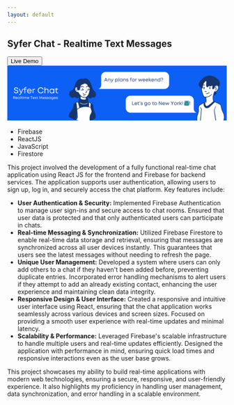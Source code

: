 ```yaml
---
layout: default
---
```


[<i class="fa-solid fa-arrow-left"></i>](/) 
<div class="post_header">
<h2 class="post_title">Syfer Chat - Realtime Text Messages</h2><a href="https://syferchat.netlify.app/">
  <button class="button">Live Demo</button>
</a>
</div>
<div class="card">
    <img class="card-image" src="/assets/img/Syfer Chat.png" alt="Project Image">
    <ul class="skills">
      <li>Firebase</li>
      <li>ReactJS</li>
      <li>JavaScript</li>
      <li>Firestore</li>                                                          
    </ul>
  <p class="user_des">
    This project involved the development of a fully functional real-time chat application using React JS for the frontend and Firebase for backend services. The application supports user authentication, allowing users to sign up, log in, and securely access the chat platform. Key features include:
  </p>
  
  <ul class="item_des">
    <li>
      <strong>User Authentication & Security:</strong> Implemented Firebase Authentication to manage user sign-ins and secure access to chat rooms. Ensured that user data is protected and that only authenticated users can participate in chats.
    </li>
    <li>
      <strong>Real-time Messaging & Synchronization:</strong> Utilized Firebase Firestore to enable real-time data storage and retrieval, ensuring that messages are synchronized across all user devices instantly. This guarantees that users see the latest messages without needing to refresh the page.
    </li>
    <li>
      <strong>Unique User Management:</strong> Developed a system where users can only add others to a chat if they haven't been added before, preventing duplicate entries. Incorporated error handling mechanisms to alert users if they attempt to add an already existing contact, enhancing the user experience and maintaining clean data integrity.
    </li>
    <li>
      <strong>Responsive Design & User Interface:</strong> Created a responsive and intuitive user interface using React, ensuring that the chat application works seamlessly across various devices and screen sizes. Focused on providing a smooth user experience with real-time updates and minimal latency.
    </li>
    <li>
      <strong>Scalability & Performance:</strong> Leveraged Firebase's scalable infrastructure to handle multiple users and real-time updates efficiently. Designed the application with performance in mind, ensuring quick load times and responsive interactions even as the user base grows.
    </li>
  </ul>
  
  <p class="item_des">
    This project showcases my ability to build real-time applications with modern web technologies, ensuring a secure, responsive, and user-friendly experience. It also highlights my proficiency in handling user management, data synchronization, and error handling in a scalable environment.
  </p>

</div>


